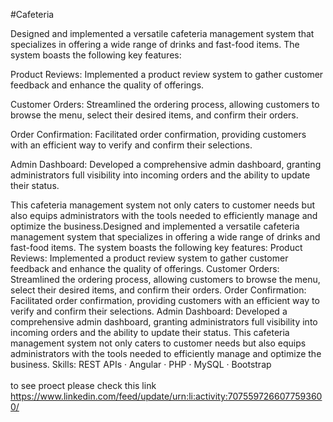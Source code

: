 #Cafeteria

Designed and implemented a versatile cafeteria management system that specializes in offering a wide range of drinks and fast-food items. The system boasts the following key features:

Product Reviews: Implemented a product review system to gather customer feedback and enhance the quality of offerings.

Customer Orders: Streamlined the ordering process, allowing customers to browse the menu, select their desired items, and confirm their orders.

Order Confirmation: Facilitated order confirmation, providing customers with an efficient way to verify and confirm their selections.

Admin Dashboard: Developed a comprehensive admin dashboard, granting administrators full visibility into incoming orders and the ability to update their status.

This cafeteria management system not only caters to customer needs but also equips administrators with the tools needed to efficiently manage and optimize the business.Designed and implemented a versatile cafeteria management system that specializes in offering a wide range of drinks and fast-food items. The system boasts the following key features: Product Reviews: Implemented a product review system to gather customer feedback and enhance the quality of offerings. Customer Orders: Streamlined the ordering process, allowing customers to browse the menu, select their desired items, and confirm their orders. Order Confirmation: Facilitated order confirmation, providing customers with an efficient way to verify and confirm their selections. Admin Dashboard: Developed a comprehensive admin dashboard, granting administrators full visibility into incoming orders and the ability to update their status. This cafeteria management system not only caters to customer needs but also equips administrators with the tools needed to efficiently manage and optimize the business.
Skills: REST APIs · Angular · PHP · MySQL · Bootstrap</br>
</br>
to see proect please check this link https://www.linkedin.com/feed/update/urn:li:activity:7075597266077593600/
